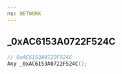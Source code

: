 ```yaml
---
ns: NETWORK
---
```

## _0xAC6153A0722F524C

```c
// 0xAC6153A0722F524C
Any _0xAC6153A0722F524C();
```

